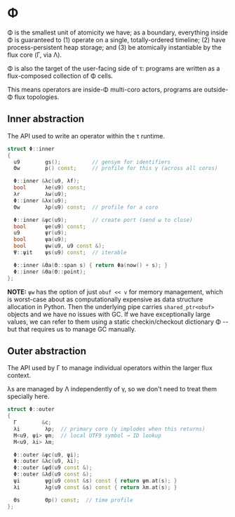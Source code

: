 # Φ
Φ is the smallest unit of atomicity we have; as a boundary, everything inside Φ is guaranteed to (1) operate on a single, totally-ordered timeline; (2) have process-persistent heap storage; and (3) be atomically instantiable by the flux core (Γ, via Λ).

Φ is also the target of the user-facing side of τ: programs are written as a flux-composed collection of Φ cells.

This means operators are inside-Φ multi-coro actors, programs are outside-Φ flux topologies.


## Inner abstraction
The API used to write an operator within the τ runtime.

```cpp
struct Φ::inner
{
  u9        gs();          // gensym for identifiers
  Θw        p() const;     // profile for this γ (across all coros)

  Φ::inner &λc(u9, λf);
  bool      λe(u9) const;
  λr        λw(u9);
  Φ::inner &λx(u9);
  Θw        λp(u9) const;  // profile for a coro

  Φ::inner &ψc(u9);        // create port (send ω to close)
  bool      ψe(u9) const;
  u9        ψr(u9);
  bool      ψa(u9);
  bool      ψw(u9, u9 const &);
  Ψ::ψit    ψs(u9) const;  // iterable

  Φ::inner &Θa(Θ::span s) { return Φa(now() + s); }
  Φ::inner &Θa(Θ::point);
};
```

**NOTE:** `ψw` has the option of just `obuf << v` for memory management, which is worst-case about as computationally expensive as data structure allocation in Python. Then the underlying pipe carries `shared_ptr<obuf>` objects and we have no issues with GC. If we have exceptionally large values, we can refer to them using a static checkin/checkout dictionary Φ -- but that requires us to manage GC manually.


## Outer abstraction
The API used by Γ to manage individual operators within the larger flux context.

λs are managed by Λ independently of γ, so we don't need to treat them specially here.

```cpp
struct Φ::outer
{
  Γ        &c;
  λi        λp;  // primary coro (γ implodes when this returns)
  M<u9, ψi> ψm;  // local UTF9 symbol → ID lookup
  M<u9, λi> λm;

  Φ::outer &ψc(u9, ψi);
  Φ::outer &λc(u9, λi);
  Φ::outer &ψd(u9 const &);
  Φ::outer &λd(u9 const &);
  ψi        ψg(u9 const &s) const { return ψm.at(s); }
  λi        λg(u9 const &s) const { return λm.at(s); }

  Θs        Θp() const;  // time profile
};
```

